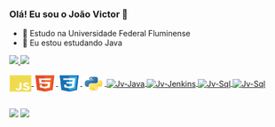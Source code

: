 ### Olá! Eu sou o João Victor 👋
- 🔭 Estudo na Universidade Federal Fluminense
- 🌱 Eu estou estudando Java
<div>
    <a href="https://github.com/CreatorJota">
    <img height="180em" src="https://github-readme-stats.vercel.app/api?username=CreatorJota&show_icons=true&theme=chartreuse-dark&include_all_comits=true&count_private=true">
    <img height="180em" src="https://github-readme-stats.vercel.app/api/top-langs/?username=CreatorJota&layout=compact&langs_count=16&theme=chartreuse-dark">
</div>
<div style="display: inline_block"><br>
    <img align="center" alt="Jv-Js" height="30" width="40" src="https://raw.githubusercontent.com/devicons/devicon/master/icons/javascript/javascript-plain.svg">
    <img align="center" alt="Jv-HTML" height="30" width="40" src="https://raw.githubusercontent.com/devicons/devicon/master/icons/html5/html5-original.svg">
    <img align="center" alt="Jv-CSS" height="30" width="40" src="https://raw.githubusercontent.com/devicons/devicon/master/icons/css3/css3-original.svg">
    <img align="center" alt="Jv-Python" height="30" width="40" src="https://raw.githubusercontent.com/devicons/devicon/master/icons/python/python-original.svg">
    <img align="center" alt="Jv-Java" height="30" width="40" src="https://cdn.jsdelivr.net/gh/devicons/devicon@latest/icons/java/java-original.svg"">
    <img align="center" alt="Jv-Jenkins" height="30" width="40" src="https://cdn.jsdelivr.net/gh/devicons/devicon@latest/icons/jenkins/jenkins-original.svg">
    <img align="center" alt="Jv-Sql" height="30" width="40" src="https://cdn.jsdelivr.net/gh/devicons/devicon@latest/icons/sqldeveloper/sqldeveloper-original.svg">
    <img align="center" alt="Jv-Sql" height="30" width="40" src="https://cdn.jsdelivr.net/gh/devicons/devicon@latest/icons/git/git-original-wordmark.svg">        
</div>

##

<div>
  <a href = "mailto:jv-oliveira07@hotmail.com"><img src="https://img.shields.io/badge/-Gmail-%23333?style=for-the-badge&logo=gmail&logoColor=white" target="_blank"></a>
  <a href="https://www.linkedin.com/in/devjoaovoc/" target="_blank"><img src="https://img.shields.io/badge/-LinkedIn-%230077B5?style=for-the-badge&logo=linkedin&logoColor=white" target="_blank"></a> 
</div>
